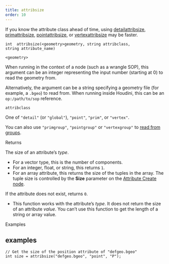 ```yaml
---
title: attribsize
order: 10
---
```

If you know the attribute class ahead of time, using [detailattribsize](./detailattribsize "Returns the size of a geometry detail attribute."), [primattribsize](./primattribsize "Returns the size of a geometry prim attribute."), [pointattribsize](./pointattribsize "Returns the size of a geometry point attribute."), or [vertexattribsize](./vertexattribsize "Returns the size of a geometry vertex attribute.") may be faster.

`int  attribsize(<geometry>geometry, string attribclass, string attribute_name)`

`<geometry>`

When running in the context of a node (such as a wrangle SOP), this argument can be an integer representing the input number (starting at 0) to read the geometry from.

Alternatively, the argument can be a string specifying a geometry file (for example, a `.bgeo`) to read from. When running inside Houdini, this can be an `op:/path/to/sop` reference.

`attribclass`

One of `"detail"` (or `"global"`), `"point"`, `"prim"`, or `"vertex"`.

You can also use `"primgroup"`, `"pointgroup"` or `"vertexgroup"` to [read from groups](../groups.html "You can read the contents of primitive/point/vertex groups in VEX as if they were attributes.").

Returns

The size of an attribute’s *type*.

- For a vector type, this is the number of components.
- For an integer, float, or string, this returns `1`.
- For an array attribute, this returns the size of the tuples in the array. The tuple size is controlled by the **Size** parameter on the [Attribute Create node](../../nodes/sop/attribcreate.html "Adds or edits user defined attributes.").

If the attribute does not exist, returns `0`.

- This function works with the attribute’s *type*. It does not return the size of an attribute *value*. You can’t use this function to get the length of a string or array value.

Examples

## examples

```vex
// Get the size of the position attribute of "defgeo.bgeo"
int size = attribsize("defgeo.bgeo", "point", "P");

```
